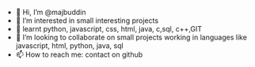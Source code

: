 - 👋 Hi, I’m @majbuddin
- 👀 I’m interested in small interesting projects
- 🌱 learnt python, javascript, css, html, java, c,sql, c++,GIT
- 💞️ I’m looking to collaborate on small projects working in languages like javascript, html, python, java, sql
- 📫 How to reach me: contact on github

<!---
majbuddin/majbuddin is a ✨ special ✨ repository because its `README.md` (this file) appears on your GitHub profile.
You can click the Preview link to take a look at your changes.
--->
